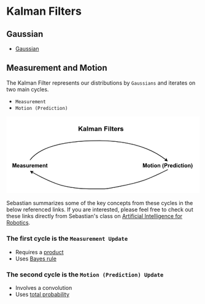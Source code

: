 # Kalman Filters

## Gaussian

- [Gaussian](https://github.com/kaka-lin/autonomous-driving-notes/tree/master/Kalman%20Filters/Gaussian)

## Measurement and Motion

The Kalman Filter represents our distributions by `Gaussians` and iterates on two main cycles.

- `Measurement`
- `Motion (Prediction)`

![](images/kalman_1.png)

Sebastian summarizes some of the key concepts from these cycles in the below referenced links.
If you are interested, please feel free to check out these links directly from Sebastian's class on [Artificial Intelligence for Robotics](https://classroom.udacity.com/courses/cs373).

### The first cycle is the `Measurement Update`

- Requires a [product](https://classroom.udacity.com/courses/cs373/lessons/48739381/concepts/487235990923#)
- Uses [Bayes rule](https://classroom.udacity.com/courses/cs373/lessons/48739381/concepts/487221690923#)

### The second cycle is the `Motion (Prediction) Update`

- Involves a convolution
- Uses [total probability](https://classroom.udacity.com/courses/cs373/lessons/48739381/concepts/486736290923#)

##
